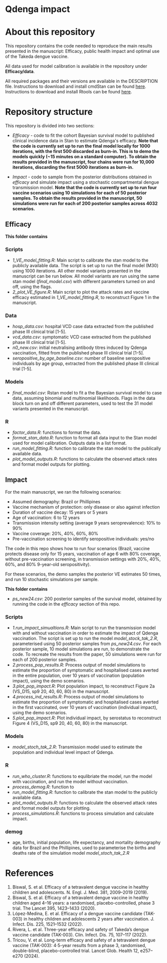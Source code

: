# Qdenga impact


# About this repository
This repository contains the code needed to reproduce the main results presented in the manuscript: Efficacy, public health impact and optimal use of the Takeda dengue vaccine. 

All data used for model calibration is available in the repository under **Efficacy/data**. 

All required packages and their versions are available in the DESCRIPTION file. Instructions to download and install cmdStan can be found [here](https://mc-stan.org/users/interfaces/cmdstan). Instructions to download and install Rtools can be found [here](https://cran.r-project.org/bin/windows/Rtools/).

# Repository structure

This repository is divided into two sections: 

* *Efficacy* - code to fit the cohort Bayesian survival model to published clinical incidence data in Stan to estimate Qdenga's efficacy. **Note that the code is currently set up to run the final model locally for 1000 iterations, with the first 500 discarded as burn-in. This is to demo the models quickly (~15 minutes on a standard computer). To obtain the results provided in the manuscript, four chains were run for 10,000 iterations, discarding the first 5000 iterations as burn-in.**
  
* *Impact* - code to sample from the posterior distributions obtained in *efficacy* and simulate impact using a stochastic compartmental dengue transmission model. **Note that the code is currently set up to run four vaccine scenarios using 10 simulations for each of 50 posterior samples. To obtain the results provided in the manuscript, 50 simulations were run for each of 200 posterior samples across 4032 scenarios.**


## Efficacy

**This folder contains**

### Scripts
* *1_VE_model_fitting.R*: Main script to calibrate the stan model to the publicly available data. The script is set up to run the final model (M30) using 1000 iterations. All other model variants presented in the manuscript can be run below. All model variants are run using the same stan model (*final_model.csv*)  with different parameters turned on and off, using the flags. 
* *2_plot_VE_figure.R*: Main script to plot the attack rates and vaccine efficacy estimated in *1_VE_model_fitting.R*, to reconstruct Figure 1 in the manuscript. 

### Data

* *hosp_data.csv*: hospital VCD case data extracted from the published phase III clinical trial [1-5]. 
* *vcd_data.csv*: symptomatic VCD case extracted from the published phase III clinical trial [1-5]. 
* *n0_new.csv*: initial neutralising antibody titres induced by Qdenga vaccination, fitted from the published phase III clinical trial [1-5]. 
* *seropositive_by_age_baseline.csv*: number of baseline seropositive individuals by age group, extracted from the published phase III clinical trial [1-5].

### Models

* *final_model.csv*: Rstan model to fit a the Bayesian survival model to case data, assuming binomial and multinomial likelihoods. Flags in the data block turn on and off different parameters, used to test the 31 model variants presented in the manuscript. 


### R
* *factor_data.R*: functions to format the data.
* *format_stan_data.R*: function to format all data input to the Stan model used for model calibration. Outputs data in a list format.
* *run_model_fitting.R*: function to calibrate the stan model to the publically available data.
* *plot_model_outputs.R*: functions to calculate the observed attack rates and format model outputs for plotting. 


## Impact

For the main manuscript, we ran the following scenarios: 

  - Assumed demography: Brazil or Phillipines
  - Vaccine mechanism of protection: only disease or also against infection
  - Duration of vaccine decay: 15 years or 5 years
  - Age of vaccination: 6 to 12 years
  - Transmission intensity setting (average 9 years seroprevalence): 10% to 90%
  - Vaccine coverage: 20%, 40%, 60%, 80%
  - Pre-vaccination screening to identify seropositive individuals: yes/no

The code in this repo shows how to run four scenarios (Brazil, vaccine protects disease only for 15 years, vaccination of age 6 with 80% coverage, without pre-vaccination screening, in transmission settings with 20%, 40%, 60%, and 80% 9-year-old seropositivity).

For these scenarios, the demo samples the posterior VE estimates 50 times, and run 10 stochastic simulations per sample.

**This folder contains**

* *ps_new24.csv*: 200 posterior samples of the survival model, obtained by running the code in the *efficacy* section of this repo. 

### Scripts
* *1.run_impact_simualtions.R*: Main script to run the transmission model with and without vaccination in order to estimate the impact of Qdenga vaccination. The script is set up to run the model *model_stock_tak_2.R*, parameterised using 50 posterior samples from *ps_new24.csv*. For each posterior sample, 10 model simulations are run, to demonstrate the code. To recreate the results from the paper, 50 simulations were run for each of 200 posterior samples. 
* *2.process_pop_results.R*: Process output of model simulations to estimate the proportion of symptomatic and hospitalised cases averted in the entire population, over 10 years of vaccination (population impact), using the demo scenarios. 
* *3.plot_pop_impact.R*: Plot population impact, to reconstruct Figure 2a (VS_D15, sp9 20, 40, 60, 80) in the manuscript. 
* *4.process_ind_results.R*: Process output of model simulations to estimate the proportion of symptomatic and hospitalised cases averted in the first vaccinated, over 10 years of vaccination (individual impact), using the demo scenarios. 
* *5.plot_pop_impact.R*: Plot individual impact, by serostatus to reconstruct Figure 4 (VS_D15, sp9 20, 40, 60, 80) in the manuscript. 


### Models
 
* *model_stoch_tak_2.R*:  Transmission model used to estimate the population and individual level impact of Qdenga.


### R
* *run_who_cluster.R*: functions to equlibriate the model, run the model with vaccination, and run the model without vaccination. 
* *process_demog.R*: function to 
* *run_model_fitting.R*: function to calibrate the stan model to the publicly available data.
* *plot_model_outputs.R*: functions to calculate the observed attack rates and format model outputs for plotting. 
* *process_simulations.R*: functions to process simulation and calculate impact. 

### demog
* age, births, initial population, life expectancy, and mortality demography data for Brazil and the Phillipines, used to parameterise the births and deaths rate of the simulation model *model_stoch_tak_2.R*

# References 

1.	Biswal, S. et al. Efficacy of a tetravalent dengue vaccine in healthy children and adolescents. N. Engl. J. Med. 381, 2009–2019 (2019).
2.	Biswal, S. et al. Efficacy of a tetravalent dengue vaccine in healthy children aged 4–16 years: a randomised, placebo-controlled, phase 3 trial. The Lancet 395, 1423–1433 (2020).
3.	López-Medina, E. et al. Efficacy of a dengue vaccine candidate (TAK-003) in healthy children and adolescents 2 years after vaccination. J. Infect. Dis. 225, 1521–1532 (2022).
4.	Rivera, L. et al. Three-year efficacy and safety of Takeda’s dengue vaccine candidate (TAK-003). Clin. Infect. Dis. 75, 107–117 (2022).
5.	Tricou, V. et al. Long-term efficacy and safety of a tetravalent dengue vaccine (TAK-003): 4·5-year results from a phase 3, randomised, double-blind, placebo-controlled trial. Lancet Glob. Health 12, e257–e270 (2024).

